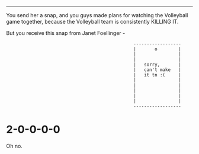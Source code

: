 ------------------------------------------------------------------------------------------------------------------------

You send her a snap, and you guys made plans for watching the Volleyball game together, because
the Volleyball team is consistently KILLING IT.

But you receive this snap from Janet Foellinger -


                                                    ------------------
                                                    |       o        |
                                                    |                |
                                                    |                |
                                                    |   sorry,       |
                                                    |   can't make   |
                                                    |   it tn :(     |
                                                    |                |
                                                    |                |
                                                    |                |
                                                    |                |
                                                    |                |
                                                    ------------------


# 2-0-0-0-0
Oh no.

